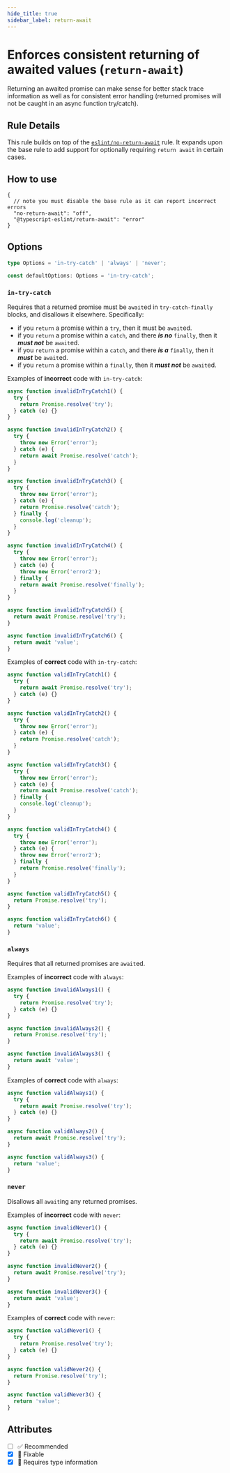 ```yaml
---
hide_title: true
sidebar_label: return-await
---
```


# Enforces consistent returning of awaited values (`return-await`)

Returning an awaited promise can make sense for better stack trace information as well as for consistent error handling (returned promises will not be caught in an async function try/catch).

## Rule Details

This rule builds on top of the [`eslint/no-return-await`](https://eslint.org/docs/rules/no-return-await) rule.
It expands upon the base rule to add support for optionally requiring `return await` in certain cases.

## How to use

```jsonc
{
  // note you must disable the base rule as it can report incorrect errors
  "no-return-await": "off",
  "@typescript-eslint/return-await": "error"
}
```

## Options

```ts
type Options = 'in-try-catch' | 'always' | 'never';

const defaultOptions: Options = 'in-try-catch';
```

### `in-try-catch`

Requires that a returned promise must be `await`ed in `try-catch-finally` blocks, and disallows it elsewhere.
Specifically:

- if you `return` a promise within a `try`, then it must be `await`ed.
- if you `return` a promise within a `catch`, and there **_is no_** `finally`, then it **_must not_** be `await`ed.
- if you `return` a promise within a `catch`, and there **_is a_** `finally`, then it **_must_** be `await`ed.
- if you `return` a promise within a `finally`, then it **_must not_** be `await`ed.

Examples of **incorrect** code with `in-try-catch`:

```ts
async function invalidInTryCatch1() {
  try {
    return Promise.resolve('try');
  } catch (e) {}
}

async function invalidInTryCatch2() {
  try {
    throw new Error('error');
  } catch (e) {
    return await Promise.resolve('catch');
  }
}

async function invalidInTryCatch3() {
  try {
    throw new Error('error');
  } catch (e) {
    return Promise.resolve('catch');
  } finally {
    console.log('cleanup');
  }
}

async function invalidInTryCatch4() {
  try {
    throw new Error('error');
  } catch (e) {
    throw new Error('error2');
  } finally {
    return await Promise.resolve('finally');
  }
}

async function invalidInTryCatch5() {
  return await Promise.resolve('try');
}

async function invalidInTryCatch6() {
  return await 'value';
}
```

Examples of **correct** code with `in-try-catch`:

```ts
async function validInTryCatch1() {
  try {
    return await Promise.resolve('try');
  } catch (e) {}
}

async function validInTryCatch2() {
  try {
    throw new Error('error');
  } catch (e) {
    return Promise.resolve('catch');
  }
}

async function validInTryCatch3() {
  try {
    throw new Error('error');
  } catch (e) {
    return await Promise.resolve('catch');
  } finally {
    console.log('cleanup');
  }
}

async function validInTryCatch4() {
  try {
    throw new Error('error');
  } catch (e) {
    throw new Error('error2');
  } finally {
    return Promise.resolve('finally');
  }
}

async function validInTryCatch5() {
  return Promise.resolve('try');
}

async function validInTryCatch6() {
  return 'value';
}
```

### `always`

Requires that all returned promises are `await`ed.

Examples of **incorrect** code with `always`:

```ts
async function invalidAlways1() {
  try {
    return Promise.resolve('try');
  } catch (e) {}
}

async function invalidAlways2() {
  return Promise.resolve('try');
}

async function invalidAlways3() {
  return await 'value';
}
```

Examples of **correct** code with `always`:

```ts
async function validAlways1() {
  try {
    return await Promise.resolve('try');
  } catch (e) {}
}

async function validAlways2() {
  return await Promise.resolve('try');
}

async function validAlways3() {
  return 'value';
}
```

### `never`

Disallows all `await`ing any returned promises.

Examples of **incorrect** code with `never`:

```ts
async function invalidNever1() {
  try {
    return await Promise.resolve('try');
  } catch (e) {}
}

async function invalidNever2() {
  return await Promise.resolve('try');
}

async function invalidNever3() {
  return await 'value';
}
```

Examples of **correct** code with `never`:

```ts
async function validNever1() {
  try {
    return Promise.resolve('try');
  } catch (e) {}
}

async function validNever2() {
  return Promise.resolve('try');
}

async function validNever3() {
  return 'value';
}
```

## Attributes

- [ ] ✅ Recommended
- [x] 🔧 Fixable
- [x] 💭 Requires type information
